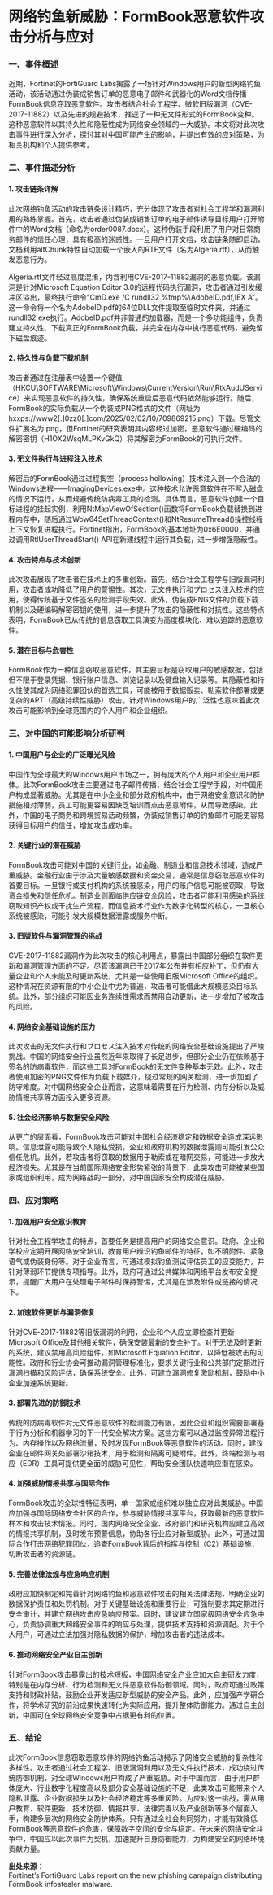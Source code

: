 # 网络钓鱼新威胁：FormBook恶意软件攻击分析与应对

### 一、事件概述

近期，Fortinet的FortiGuard Labs揭露了一场针对Windows用户的新型网络钓鱼活动，该活动通过伪装成销售订单的恶意电子邮件和武器化的Word文档传播FormBook信息窃取恶意软件。攻击者结合社会工程学、微软旧版漏洞（CVE-2017-11882）以及先进的规避技术，推送了一种无文件形式的FormBook变种。这种恶意软件以其持久性和隐蔽性成为网络安全领域的一大威胁。本文将对此次攻击事件进行深入分析，探讨其对中国可能产生的影响，并提出有效的应对策略，为相关机构和个人提供参考。

### 二、事件描述分析

#### 1. 攻击链条详解

此次网络钓鱼活动的攻击链条设计精巧，充分体现了攻击者对社会工程学和漏洞利用的熟练掌握。首先，攻击者通过伪装成销售订单的电子邮件诱导目标用户打开附件中的Word文档（命名为order0087.docx）。这种伪装手段利用了用户对日常商务邮件的信任心理，具有极高的迷惑性。一旦用户打开文档，攻击链条随即启动，文档利用altChunk特性自动加载一个嵌入的RTF文件（名为Algeria.rtf），从而触发恶意行为。

Algeria.rtf文件经过高度混淆，内含利用CVE-2017-11882漏洞的恶意负载。该漏洞是针对Microsoft Equation Editor 3.0的远程代码执行漏洞，攻击者通过引发缓冲区溢出，最终执行命令“CmD.exe /C rundll32 %tmp%\AdobeID.pdf,IEX A”。这一命令将一个名为AdobeID.pdf的64位DLL文件提取至临时文件夹，并通过rundll32.exe执行。AdobeID.pdf并非普通的加载器，而是一个多功能组件，负责建立持久性、下载真正的FormBook负载，并完全在内存中执行恶意代码，避免留下磁盘痕迹。

#### 2. 持久性与负载下载机制

攻击者通过在注册表中设置一个键值（HKCU\SOFTWARE\Microsoft\Windows\CurrentVersion\Run\RtkAudUService）来实现恶意软件的持久性，确保系统重启后恶意代码依然能够运行。随后，FormBook的实际负载从一个伪装成PNG格式的文件（网址为hxxps://www2[.]0zz0[.]com/2025/02/02/10/709869215.png）下载。尽管文件扩展名为.png，但Fortinet的研究表明其内容经过加密，恶意软件通过硬编码的解密密钥（H1OX2WsqMLPKvGkQ）将其解密为FormBook的可执行文件。

#### 3. 无文件执行与进程注入技术

解密后的FormBook通过进程掏空（process hollowing）技术注入到一个合法的Windows进程——ImagingDevices.exe中。这种技术允许恶意软件在不写入磁盘的情况下运行，从而规避传统防病毒工具的检测。具体而言，恶意软件创建一个目标进程的挂起实例，利用NtMapViewOfSection()函数将FormBook负载替换到进程内存中，随后通过Wow64SetThreadContext()和NtResumeThread()操控线程上下文恢复进程执行。Fortinet指出，FormBook的基本地址为0x6E0000，并通过调用RtlUserThreadStart() API在新建线程中运行其负载，进一步增强隐蔽性。

#### 4. 攻击特点与技术创新

此次攻击展现了攻击者在技术上的多重创新。首先，结合社会工程学与旧版漏洞利用，攻击者成功降低了用户的警惕性。其次，无文件执行和プロセス注入技术的应用，使得传统基于文件签名的检测手段失效。此外，伪装成PNG文件的负载下载机制以及硬编码解密密钥的使用，进一步提升了攻击的隐蔽性和对抗性。这些特点表明，FormBook已从传统的信息窃取工具演变为高度模块化、难以追踪的恶意软件。

#### 5. 潜在目标与危害性

FormBook作为一种信息窃取恶意软件，其主要目标是窃取用户的敏感数据，包括但不限于登录凭据、银行账户信息、浏览记录以及键盘输入记录等。其隐蔽性和持久性使其成为网络犯罪团伙的首选工具，可能被用于数据贩卖、勒索软件部署或更复杂的APT（高级持续性威胁）攻击。针对Windows用户的广泛性也意味着此次攻击可能影响到全球范围内的个人用户和企业组织。

### 三、对中国的可能影响分析研判

#### 1. 中国用户与企业的广泛曝光风险

中国作为全球最大的Windows用户市场之一，拥有庞大的个人用户和企业用户群体。此次FormBook攻击主要通过电子邮件传播，结合社会工程学手段，对中国用户构成显著威胁。尤其是在中小企业和部分政府机构中，由于网络安全意识和防护措施相对薄弱，员工可能更容易因缺乏培训而点击恶意附件，从而导致感染。此外，中国的电子商务和跨境贸易活动频繁，伪装成销售订单的钓鱼邮件可能更容易获得目标用户的信任，增加攻击成功率。

#### 2. 关键行业的潜在威胁

FormBook攻击可能对中国的关键行业，如金融、制造业和信息技术领域，造成严重威胁。金融行业由于涉及大量敏感数据和资金交易，通常是信息窃取恶意软件的首要目标。一旦银行或支付机构的系统被感染，用户的账户信息可能被窃取，导致资金损失和信任危机。制造业则面临供应链安全风险，攻击者可能利用感染的系统窃取知识产权或干扰生产流程。而信息技术行业作为数字化转型的核心，一旦核心系统被感染，可能引发大规模数据泄露或服务中断。

#### 3. 旧版软件与漏洞管理的挑战

CVE-2017-11882漏洞作为此次攻击的核心利用点，暴露出中国部分组织在软件更新和漏洞管理方面的不足。尽管该漏洞已于2017年公布并有相应补丁，但仍有大量企业和个人未能及时更新系统，尤其是一些使用旧版Microsoft Office的组织。这种情况在资源有限的中小企业中尤为普遍，攻击者可能借此大规模感染目标系统。此外，部分组织可能因业务连续性需求而禁用自动更新，进一步增加了被攻击的风险。

#### 4. 网络安全基础设施的压力

此次攻击的无文件执行和プロセス注入技术对传统的网络安全基础设施提出了严峻挑战。中国的网络安全行业虽然近年来取得了长足进步，但部分企业仍在依赖基于签名的防病毒软件，而这些工具对FormBook的无文件变种基本无效。此外，攻击者使用加密的PNG文件作为负载下载媒介，绕过常规的网关检测，进一步加剧了防守难度。对中国网络安全企业而言，这意味着需要在行为检测、内存分析以及威胁情报共享等方面投入更多资源。

#### 5. 社会经济影响与数据安全风险

从更广的层面看，FormBook攻击可能对中国社会经济稳定和数据安全造成深远影响。信息泄露可能导致个人隐私受损，企业和政府机构的数据泄露则可能引发公众信任危机。此外，若攻击者将窃取的数据用于勒索或在暗网交易，可能进一步放大经济损失。尤其是在当前国际网络安全形势紧张的背景下，此类攻击可能被某些国家或组织利用，成为网络战的一部分，对中国国家安全构成潜在威胁。

### 四、应对策略

#### 1. 加强用户安全意识教育

针对社会工程学攻击的特点，首要任务是提高用户的网络安全意识。政府、企业和学校应定期开展网络安全培训，教育用户辨识钓鱼邮件的特征，如不明附件、紧急语气或伪装身份等。对于企业而言，可通过模拟钓鱼测试评估员工的应变能力，并针对薄弱环节提供专项指导。此外，政府可通过公共媒体和网络平台发布安全提示，提醒广大用户在处理电子邮件时保持警惕，尤其是在涉及附件或链接的情况下。

#### 2. 加速软件更新与漏洞修复

针对CVE-2017-11882等旧版漏洞的利用，企业和个人应立即检查并更新Microsoft Office及其他相关软件，确保安装最新的安全补丁。对于无法及时更新的系统，建议禁用高风险组件，如Microsoft Equation Editor，以降低被攻击的可能性。政府和行业协会可推动漏洞管理标准化，要求关键行业和公共部门定期进行漏洞扫描和风险评估，确保系统安全。此外，可建立漏洞修复激励机制，鼓励中小企业加速系统更新。

#### 3. 部署先进的防御技术

传统的防病毒软件对无文件恶意软件的检测能力有限，因此企业和组织需要部署基于行为分析和机器学习的下一代安全解决方案。这些方案可以通过监控异常进程行为、内存操作以及网络流量，及时发现FormBook等恶意软件的活动。同时，建议企业在邮件网关处部署沙箱技术，用于检测和隔离可疑附件。此外，终端检测与响应（EDR）工具可提供更全面的威胁可见性，帮助安全团队快速响应潜在感染。

#### 4. 加强威胁情报共享与国际合作

FormBook攻击的全球性特征表明，单一国家或组织难以独立应对此类威胁。中国应加强与国际网络安全社区的合作，参与威胁情报共享平台，获取最新的恶意软件样本和攻击技术情报。同时，国内网络安全企业、政府部门和研究机构应建立高效的情报共享机制，及时发布预警信息，协助各行业应对新型威胁。此外，可通过国际合作打击网络犯罪团伙，追查FormBook背后的指挥与控制（C2）基础设施，切断攻击者的资源链。

#### 5. 完善法律法规与应急响应机制

政府应加快制定和完善针对网络钓鱼和恶意软件攻击的相关法律法规，明确企业的数据保护责任和处罚机制。对于关键基础设施和重要行业，可强制要求其定期进行安全审计，并建立网络攻击应急响应预案。同时，建议建立国家级网络安全应急中心，负责协调重大网络安全事件的响应与处理，提供技术支持和资源调配。对于个人用户，可通过立法加强对隐私数据的保护，增加攻击者的违法成本。

#### 6. 推动网络安全产业自主创新

针对FormBook攻击暴露出的技术短板，中国网络安全产业应加大自主研发力度，特别是在内存分析、行为检测和无文件恶意软件防御领域。同时，政府可通过政策支持和财政补贴，鼓励企业开发适应新型威胁的安全产品。此外，应加强产学研合作，将学术研究的前沿成果快速转化为实际应用，提升整体防御能力。通过自主创新，中国可在全球网络安全竞争中占据更有利的位置。

### 五、结论

此次FormBook信息窃取恶意软件的网络钓鱼活动揭示了网络安全威胁的复杂性和多样性。攻击者通过社会工程学、旧版漏洞利用以及无文件执行技术，成功绕过传统防御机制，对全球Windows用户构成了严重威胁。对于中国而言，由于用户群体庞大、行业数字化程度高以及部分安全基础设施的不足，此类攻击可能带来个人隐私泄露、企业数据损失以及社会经济稳定等多重风险。为应对这一挑战，需从用户教育、软件更新、技术防御、情报共享、法律完善以及产业创新等多个层面入手，构建多层次的网络安全防护体系。只有通过全社会共同努力，才能有效降低FormBook等恶意软件的危害，保障数字空间的安全与稳定。在未来的网络安全斗争中，中国应以此次事件为契机，加速提升自身防御能力，为构建安全的网络环境贡献力量。

**出处来源**：  
Fortinet’s FortiGuard Labs report on the new phishing campaign distributing FormBook infostealer malware.